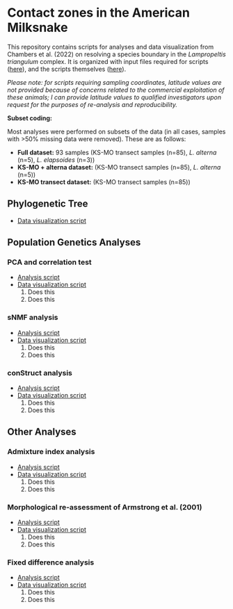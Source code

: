 # Contact zones in the American Milksnake
This repository contains scripts for analyses and data visualization from Chambers et al. (2022) on resolving a species boundary in the *Lampropeltis triangulum* complex. It is organized with input files required for scripts ([here](LINK_HERE)), and the scripts themselves ([here](LINK_HERE)).

*Please note: for scripts requiring sampling coordinates, latitude values are not provided because of concerns related to the commercial exploitation of these animals; I can provide latitude values to qualified investigators upon request for the purposes of re-analysis and reproducibility.*

**Subset coding:**

Most analyses were performed on subsets of the data (in all cases, samples with >50% missing data were removed). These are as follows:
* **Full dataset:** 93 samples (KS-MO transect samples (n=85), *L. alterna* (n=5), *L. elapsoides* (n=3))
* **KS-MO + alterna dataset:** (KS-MO transect samples (n=85), *L. alterna* (n=5))
* **KS-MO transect dataset:** (KS-MO transect samples (n=85))

## Phylogenetic Tree
* [Data visualization script](LINK_HERE)

## Population Genetics Analyses

### PCA and correlation test
* [Analysis script](LINK_HERE)
* [Data visualization script](LINK_HERE)
    1. Does this
    2. Does this

### sNMF analysis
* [Analysis script](LINK_HERE)
* [Data visualization script](LINK_HERE)
    1. Does this
    2. Does this

### conStruct analysis
* [Analysis script](LINK_HERE)
* [Data visualization script](LINK_HERE)
    1. Does this
    2. Does this

## Other Analyses

### Admixture index analysis
* [Analysis script](LINK_HERE)
* [Data visualization script](LINK_HERE)
    1. Does this
    2. Does this

### Morphological re-assessment of Armstrong et al. (2001)
* [Analysis script](LINK_HERE)
* [Data visualization script](LINK_HERE)
    1. Does this
    2. Does this

### Fixed difference analysis
* [Analysis script](LINK_HERE)
* [Data visualization script](LINK_HERE)
    1. Does this
    2. Does this

